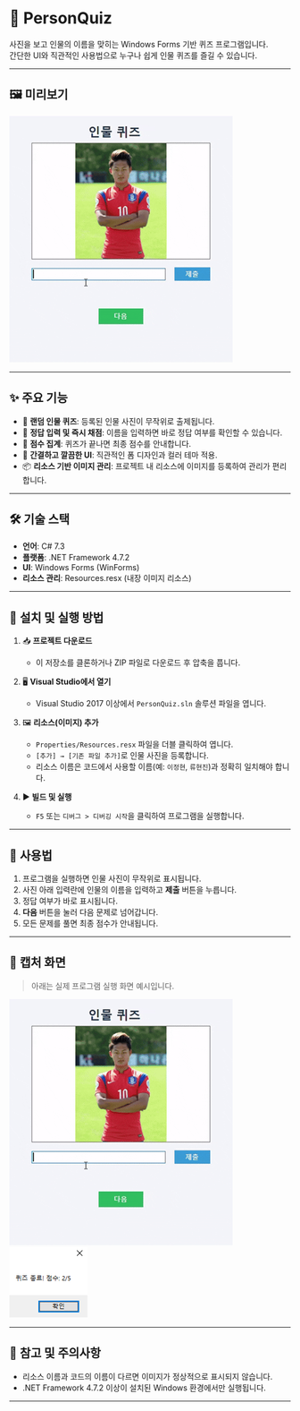 # 👤 PersonQuiz

사진을 보고 인물의 이름을 맞히는 Windows Forms 기반 퀴즈 프로그램입니다.  
간단한 UI와 직관적인 사용법으로 누구나 쉽게 인물 퀴즈를 즐길 수 있습니다.

---

## 🖼️ 미리보기

![퀴즈 실행 화면 예시](screenshot/인물퀴즈메인.gif)


---

## ✨ 주요 기능

- 🎲 **랜덤 인물 퀴즈**: 등록된 인물 사진이 무작위로 출제됩니다.
- 📝 **정답 입력 및 즉시 채점**: 이름을 입력하면 바로 정답 여부를 확인할 수 있습니다.
- 🏅 **점수 집계**: 퀴즈가 끝나면 최종 점수를 안내합니다.
- 🎨 **간결하고 깔끔한 UI**: 직관적인 폼 디자인과 컬러 테마 적용.
- 📦 **리소스 기반 이미지 관리**: 프로젝트 내 리소스에 이미지를 등록하여 관리가 편리합니다.

---

## 🛠️ 기술 스택

- **언어**: C# 7.3
- **플랫폼**: .NET Framework 4.7.2
- **UI**: Windows Forms (WinForms)
- **리소스 관리**: Resources.resx (내장 이미지 리소스)

---

## 💾 설치 및 실행 방법

1. 📥 **프로젝트 다운로드**
   - 이 저장소를 클론하거나 ZIP 파일로 다운로드 후 압축을 풉니다.

2. 🖥️ **Visual Studio에서 열기**
   - Visual Studio 2017 이상에서 `PersonQuiz.sln` 솔루션 파일을 엽니다.

3. 🖼️ **리소스(이미지) 추가**
   - `Properties/Resources.resx` 파일을 더블 클릭하여 엽니다.
   - `[추가] → [기존 파일 추가]`로 인물 사진을 등록합니다.
   - 리소스 이름은 코드에서 사용할 이름(예: `이정현`, `류현진`)과 정확히 일치해야 합니다.

4. ▶️ **빌드 및 실행**
   - `F5` 또는 `디버그 > 디버깅 시작`을 클릭하여 프로그램을 실행합니다.

---

## 📝 사용법

1. 프로그램을 실행하면 인물 사진이 무작위로 표시됩니다.
2. 사진 아래 입력란에 인물의 이름을 입력하고 **제출** 버튼을 누릅니다.
3. 정답 여부가 바로 표시됩니다.
4. **다음** 버튼을 눌러 다음 문제로 넘어갑니다.
5. 모든 문제를 풀면 최종 점수가 안내됩니다.

---

## 📸 캡처 화면

> 아래는 실제 프로그램 실행 화면 예시입니다.  

![퀴즈 실행 화면 예시](screenshot/인물퀴즈메인.gif)
![실행화면 예시1](screenshot/결과.png)


---

## 🙏 참고 및 주의사항

- 리소스 이름과 코드의 이름이 다르면 이미지가 정상적으로 표시되지 않습니다.
- .NET Framework 4.7.2 이상이 설치된 Windows 환경에서만 실행됩니다.

---
